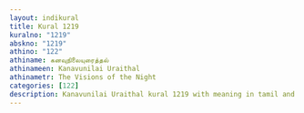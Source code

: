 ```yaml
---
layout: indikural
title: Kural 1219
kuralno: "1219"
abskno: "1219"
athino: "122"
athiname: கனவுநிலையுரைத்தல்
athinameen: Kanavunilai Uraithal
athinametr: The Visions of the Night
categories: [122]
description: Kanavunilai Uraithal kural 1219 with meaning in tamil and english 
---
```


